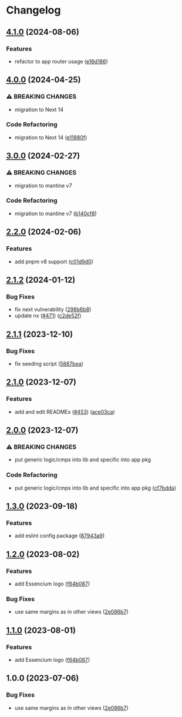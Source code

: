 # Changelog

## [4.1.0](https://github.com/Frachtwerk/essencium-frontend/compare/essencium-docs-v4.0.0...essencium-docs-v4.1.0) (2024-08-06)


### Features

* refactor to app router usage ([e16d186](https://github.com/Frachtwerk/essencium-frontend/commit/e16d186863fadc7d1043bbf65d7b7e6e6f980b96))

## [4.0.0](https://github.com/Frachtwerk/essencium-frontend/compare/essencium-docs-v3.0.0...essencium-docs-v4.0.0) (2024-04-25)


### ⚠ BREAKING CHANGES

* migration to Next 14

### Code Refactoring

* migration to Next 14 ([e11880f](https://github.com/Frachtwerk/essencium-frontend/commit/e11880fbba739b61c4b91391edcb52d825c8eedc))

## [3.0.0](https://github.com/Frachtwerk/essencium-frontend/compare/essencium-docs-v2.2.0...essencium-docs-v3.0.0) (2024-02-27)


### ⚠ BREAKING CHANGES

* migration to mantine v7

### Code Refactoring

* migration to mantine v7 ([b140cf8](https://github.com/Frachtwerk/essencium-frontend/commit/b140cf8c7428e43d314ff3e459b9d0f72352eef5))

## [2.2.0](https://github.com/Frachtwerk/essencium-frontend/compare/essencium-docs-v2.1.2...essencium-docs-v2.2.0) (2024-02-06)


### Features

* add pnpm v8 support ([c01d9d0](https://github.com/Frachtwerk/essencium-frontend/commit/c01d9d09890eb512c7de933ce417e636ccb68b07))

## [2.1.2](https://github.com/Frachtwerk/essencium-frontend/compare/essencium-docs-v2.1.1...essencium-docs-v2.1.2) (2024-01-12)


### Bug Fixes

* fix next vulnerability ([298b6b8](https://github.com/Frachtwerk/essencium-frontend/commit/298b6b80e1bb9d6c288146d734ee617c6ce97602))
* update nx ([#471](https://github.com/Frachtwerk/essencium-frontend/issues/471)) ([c2de52f](https://github.com/Frachtwerk/essencium-frontend/commit/c2de52f0d6e232a8f0c31788e8c2398d582576a9))

## [2.1.1](https://github.com/Frachtwerk/essencium-frontend/compare/essencium-docs-v2.1.0...essencium-docs-v2.1.1) (2023-12-10)


### Bug Fixes

* fix seeding script ([5887bea](https://github.com/Frachtwerk/essencium-frontend/commit/5887bea1bb7d4900087c4e6854fd3862c505ad96))

## [2.1.0](https://github.com/Frachtwerk/essencium-frontend/compare/essencium-docs-v2.0.0...essencium-docs-v2.1.0) (2023-12-07)


### Features

* add and edit READMEs ([#453](https://github.com/Frachtwerk/essencium-frontend/issues/453)) ([ace03ca](https://github.com/Frachtwerk/essencium-frontend/commit/ace03cab63e0cfe8a39d0f4322b1ba60b6e225ba))

## [2.0.0](https://github.com/Frachtwerk/essencium-frontend/compare/essencium-docs-v1.3.0...essencium-docs-v2.0.0) (2023-12-07)


### ⚠ BREAKING CHANGES

* put generic logic/cmps into lib and specific into app pkg

### Code Refactoring

* put generic logic/cmps into lib and specific into app pkg ([cf7bdda](https://github.com/Frachtwerk/essencium-frontend/commit/cf7bdda943074ad7631370add1150c69e99114d1))

## [1.3.0](https://github.com/Frachtwerk/essencium-frontend/compare/essencium-docs-v1.2.0...essencium-docs-v1.3.0) (2023-09-18)


### Features

* add eslint config package ([87943a9](https://github.com/Frachtwerk/essencium-frontend/commit/87943a9e7e887d5c964d45b222046a4979362e43))

## [1.2.0](https://github.com/Frachtwerk/essencium-frontend/compare/essencium-docs-v1.1.0...essencium-docs-v1.2.0) (2023-08-02)


### Features

* add Essencium logo ([f64b087](https://github.com/Frachtwerk/essencium-frontend/commit/f64b0871e76f144a429463886069bd82f8d04f44))


### Bug Fixes

* use same margins as in other views ([2e086b7](https://github.com/Frachtwerk/essencium-frontend/commit/2e086b7379c713fb04f717f1c87f2a5707977628))

## [1.1.0](https://github.com/Frachtwerk/essencium-frontend/compare/essencium-docs-v1.0.0...essencium-docs-v1.1.0) (2023-08-01)


### Features

* add Essencium logo ([f64b087](https://github.com/Frachtwerk/essencium-frontend/commit/f64b0871e76f144a429463886069bd82f8d04f44))

## 1.0.0 (2023-07-06)


### Bug Fixes

* use same margins as in other views ([2e086b7](https://github.com/Frachtwerk/essencium-frontend/commit/2e086b7379c713fb04f717f1c87f2a5707977628))
